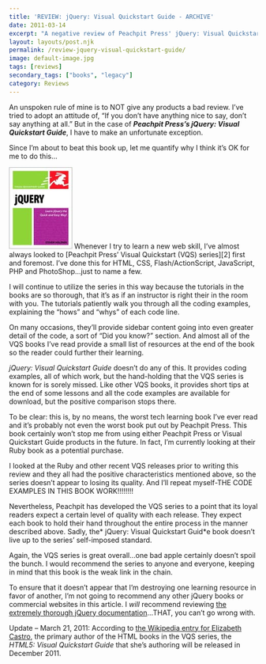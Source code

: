 ```yaml
---
title: 'REVIEW: jQuery: Visual Quickstart Guide - ARCHIVE'
date: 2011-03-14
excerpt: "A negative review of Peachpit Press' jQuery: Visual Quickstart Guide, but it doesn't take away from the fact that the VQS Series is great"
layout: layouts/post.njk
permalink: /review-jquery-visual-quickstart-guide/
image: default-image.jpg
tags: [reviews]
secondary_tags: ["books", "legacy"]
category: Reviews
---
```

An unspoken rule of mine is to NOT give any products a bad review. I’ve tried to adopt an attitude of, “If you don’t have anything nice to say, don’t say anything at all.” But in the case of ***Peachpit Press’s jQuery: Visual Quickstart Guide***, I have to make an unfortunate exception.

Since I’m about to beat this book up, let me quantify why I think it’s OK for me to do this…

<img src="/assets/img/jqueryBook.jpg" class="post-pic" />
Whenever I try to learn a new web skill, I’ve almost always looked to [Peachpit Press’ Visual Quickstart (VQS) series][2] first and foremost. I’ve done this for HTML, CSS, Flash/ActionScript, JavaScript, PHP and PhotoShop…just to name a few.

 [2]: http://www.peachpit.com/imprint/series_detail.aspx?ser=335245

I will continue to utilize the series in this way because the tutorials in the books are so thorough, that it’s as if an instructor is right their in the room with you. The tutorials patiently walk you through all the coding examples, explaining the “hows” and “whys” of each code line.

On many occasions, they’ll provide sidebar content going into even greater detail of the code, a sort of “Did you know?” section. And almost all of the VQS books I’ve read provide a small list of resources at the end of the book so the reader could further their learning.

*jQuery: Visual Quickstart Guide* doesn’t do any of this. It provides coding examples, all of which work, but the hand-holding that the VQS series is known for is sorely missed. Like other VQS books, it provides short tips at the end of some lessons and all the code examples are available for download, but the positive comparison stops there.

To be clear: this is, by no means, the worst tech learning book I’ve ever read and it’s probably not even the worst book put out by Peachpit Press. This book certainly won’t stop me from using either Peachpit Press or Visual Quickstart Guide products in the future. In fact, I’m currently looking at their Ruby book as a potential purchase.

I looked at the Ruby and other recent VQS releases prior to writing this review and they all had the positive characteristics mentioned above, so the series doesn’t appear to losing its quality. And I’ll repeat myself-THE CODE EXAMPLES IN THIS BOOK WORK!!!!!!!!

Nevertheless, Peachpit has developed the VQS series to a point that its loyal readers expect a certain level of quality with each release. They expect each book to hold their hand throughout the entire process in the manner described above. Sadly, the* jQuery: Visual Quickstart Guid*e book doesn’t live up to the series’ self-imposed standard.

Again, the VQS series is great overall…one bad apple certainly doesn’t spoil the bunch. I would recommend the series to anyone and everyone, keeping in mind that this book is the weak link in the chain.

To ensure that it doesn’t appear that I’m destroying one learning resource in favor of another, I’m not going to recommend any other jQuery books or commercial websites in this article. I *will* recommend reviewing [the extremely thorough jQuery documentation][4]…THAT, you can’t go wrong with.

 [4]: http://docs.jquery.com/Main_Page

Update – March 21, 2011: According to [the Wikipedia entry for Elizabeth Castro][5], the primary author of the HTML books in the VQS series, the *HTML5: Visual Quickstart Guide* that she’s authoring will be released in December 2011.

 [5]: http://en.wikipedia.org/wiki/Elizabeth_Castro